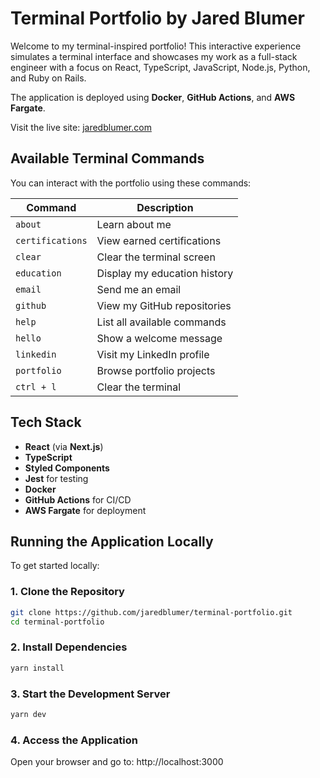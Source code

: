 # Terminal Portfolio by Jared Blumer

Welcome to my terminal-inspired portfolio! This interactive experience simulates a terminal interface and showcases my work as a full-stack engineer with a focus on React, TypeScript, JavaScript, Node.js, Python, and Ruby on Rails.

The application is deployed using **Docker**, **GitHub Actions**, and **AWS Fargate**.

Visit the live site: [jaredblumer.com](https://jaredblumer.com/)

## Available Terminal Commands

You can interact with the portfolio using these commands:

| Command           | Description                         |
|-------------------|-------------------------------------|
| `about`           | Learn about me                      |
| `certifications`  | View earned certifications          |
| `clear`           | Clear the terminal screen           |
| `education`       | Display my education history        |
| `email`           | Send me an email                    |
| `github`          | View my GitHub repositories         |
| `help`            | List all available commands         |
| `hello`           | Show a welcome message              |
| `linkedin`        | Visit my LinkedIn profile           |
| `portfolio`       | Browse portfolio projects           |
| `ctrl + l`        | Clear the terminal                  |

## Tech Stack

- **React** (via **Next.js**)
- **TypeScript**
- **Styled Components**
- **Jest** for testing
- **Docker**
- **GitHub Actions** for CI/CD
- **AWS Fargate** for deployment

## Running the Application Locally

To get started locally:

### 1. Clone the Repository

```bash
git clone https://github.com/jaredblumer/terminal-portfolio.git
cd terminal-portfolio
```

### 2. Install Dependencies

```bash
yarn install
```

### 3. Start the Development Server

```bash
yarn dev
```

### 4. Access the Application

Open your browser and go to: http://localhost:3000
